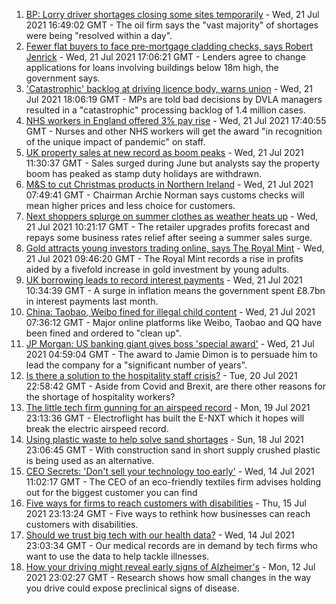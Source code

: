 1. [BP: Lorry driver shortages closing some sites temporarily](https://www.bbc.co.uk/news/business-57912922) - Wed, 21 Jul 2021 16:49:02 GMT - The oil firm says the "vast majority" of shortages were being "resolved within a day".
2. [Fewer flat buyers to face pre-mortgage cladding checks, says Robert Jenrick](https://www.bbc.co.uk/news/uk-politics-57918265) - Wed, 21 Jul 2021 17:06:21 GMT - Lenders agree to change applications for loans involving buildings below 18m high, the government says.
3. ['Catastrophic' backlog at driving licence body, warns union](https://www.bbc.co.uk/news/business-57916619) - Wed, 21 Jul 2021 18:06:19 GMT - MPs are told bad decisions by DVLA managers resulted in a "catastrophic" processing backlog of 1.4 million cases.
4. [NHS workers in England offered 3% pay rise](https://www.bbc.co.uk/news/health-57922712) - Wed, 21 Jul 2021 17:40:55 GMT - Nurses and other NHS workers will get the award "in recognition of the unique impact of pandemic" on staff.
5. [UK property sales at new record as boom peaks](https://www.bbc.co.uk/news/business-57914323) - Wed, 21 Jul 2021 11:30:37 GMT - Sales surged during June but analysts say the property boom has peaked as stamp duty holidays are withdrawn.
6. [M&S to cut Christmas products in Northern Ireland](https://www.bbc.co.uk/news/business-57899239) - Wed, 21 Jul 2021 07:49:41 GMT - Chairman Archie Norman says customs checks will mean higher prices and less choice for customers.
7. [Next shoppers splurge on summer clothes as weather heats up](https://www.bbc.co.uk/news/business-57913534) - Wed, 21 Jul 2021 10:21:17 GMT - The retailer upgrades profits forecast and repays some business rates relief after seeing a summer sales surge.
8. [Gold attracts young investors trading online, says The Royal Mint](https://www.bbc.co.uk/news/business-57914322) - Wed, 21 Jul 2021 09:46:20 GMT - The Royal Mint records a rise in profits aided by a fivefold increase in gold investment by young adults.
9. [UK borrowing leads to record interest payments](https://www.bbc.co.uk/news/business-57912347) - Wed, 21 Jul 2021 10:34:39 GMT - A surge in inflation means the government spent £8.7bn in interest payments last month.
10. [China: Taobao, Weibo fined for illegal child content](https://www.bbc.co.uk/news/business-57911207) - Wed, 21 Jul 2021 07:36:12 GMT - Major online platforms like Weibo, Taobao and QQ have been fined and ordered to "clean up".
11. [JP Morgan: US banking giant gives boss 'special award'](https://www.bbc.co.uk/news/business-57911203) - Wed, 21 Jul 2021 04:59:04 GMT - The award to Jamie Dimon is to persuade him to lead the company for a "significant number of years".
12. [Is there a solution to the hospitality staff crisis?](https://www.bbc.co.uk/news/business-57817775) - Tue, 20 Jul 2021 22:58:42 GMT - Aside from Covid and Brexit, are there other reasons for the shortage of hospitality workers?
13. [The little tech firm gunning for an airspeed record](https://www.bbc.co.uk/news/business-57747128) - Mon, 19 Jul 2021 23:13:36 GMT - Electroflight has built the E-NXT which it hopes will break the electric airspeed record.
14. [Using plastic waste to help solve sand shortages](https://www.bbc.co.uk/news/business-57832425) - Sun, 18 Jul 2021 23:06:45 GMT - With construction sand in short supply crushed plastic is being used as an alternative.
15. [CEO Secrets: 'Don't sell your technology too early'](https://www.bbc.co.uk/news/business-57805207) - Wed, 14 Jul 2021 11:02:17 GMT - The CEO of an eco-friendly textiles firm advises holding out for the biggest customer you can find
16. [Five ways for firms to reach customers with disabilities](https://www.bbc.co.uk/news/business-57808089) - Thu, 15 Jul 2021 23:13:24 GMT - Five ways to rethink how businesses can reach customers with disabilities.
17. [Should we trust big tech with our health data?](https://www.bbc.co.uk/news/business-57817804) - Wed, 14 Jul 2021 23:03:34 GMT - Our medical records are in demand by tech firms who want to use the data to help tackle illnesses.
18. [How your driving might reveal early signs of Alzheimer's](https://www.bbc.co.uk/news/business-57670006) - Mon, 12 Jul 2021 23:02:27 GMT - Research shows how small changes in the way you drive could expose preclinical signs of disease.
